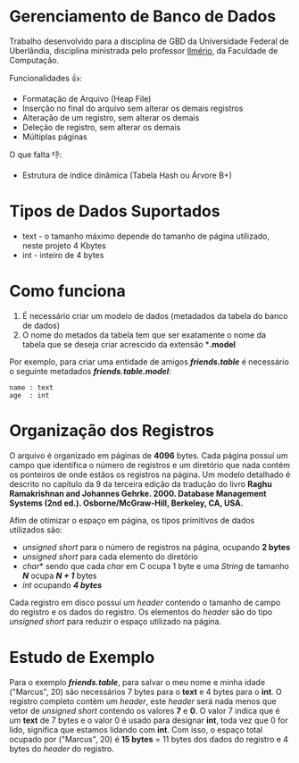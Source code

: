# Gerenciamento de Banco de Dados

Trabalho desenvolvido para a disciplina de GBD da Universidade Federal de Uberlândia, disciplina ministrada pelo professor [Ilmério](http://www.facom.ufu.br/~ilmerio), da Faculdade de Computação.

Funcionalidades :+1::

 * Formatação de Arquivo (Heap File)
 * Inserção no final do arquivo sem alterar os demais registros
 * Alteração de um registro, sem alterar os demais
 * Deleção de registro, sem alterar os demais
 * Múltiplas páginas

O que falta :-1::

 * Estrutura de índice dinâmica (Tabela Hash ou Árvore B+)

# Tipos de Dados Suportados

* text - o tamanho máximo depende do tamanho de página utilizado, neste projeto 4 Kbytes
* int  - inteiro de 4 bytes

# Como funciona

1. É necessário criar um modelo de dados (metadados da tabela do banco de dados)
2. O nome do metados da tabela tem que ser exatamente o nome da tabela que se deseja criar acrescido da extensão ***.model**


Por exemplo, para criar uma entidade de amigos ***friends.table*** é necessário o seguinte metadados ***friends.table.model***:

```text
name : text
age  : int
```

# Organização dos Registros

O arquivo é organizado em páginas de **4096** bytes. Cada página possuí um campo que identifica o número de registros e um diretório que nada contém os ponteiros de onde estãos os registros na página. Um modelo detalhado é descrito no capítulo da 9 da terceira edição da tradução do livro **Raghu Ramakrishnan and Johannes Gehrke. 2000. Database Management Systems (2nd ed.). Osborne/McGraw-Hill, Berkeley, CA, USA.**

Afim de otimizar o espaço em página, os tipos primitivos de dados utilizados são:
 * *unsigned short* para o número de registros na página, ocupando **2 bytes**
 * *unsigned short* para cada elemento do diretório
 * *char** sendo que cada *char* em C ocupa 1 byte e uma *String* de tamanho ***N*** ocupa ***N + 1*** bytes
 * *int* ocupando ***4 bytes***

Cada registro em disco possuí um *header* contendo o tamanho de campo do registro e os dados do registro. Os elementos do *header* são do tipo *unsigned short* para reduzir o espaço utilizado na página.

# Estudo de Exemplo

Para o exemplo ***friends.table***, para salvar o meu nome e minha idade ("Marcus", 20) são necessários 7 bytes para o **text** e 4 bytes para o **int**. O registro completo contém um *header*, este *header* será nada menos que vetor de *unsigned short* contendo os valores **7** e **0**. O valor 7 indica que é um **text** de 7 bytes e o valor 0 é usado para designar **int**, toda vez que 0 for lido, significa que estamos lidando com **int**. Com isso, o espaço total ocupado por ("Marcus", 20) é **15 bytes** = 11 bytes dos dados do registro e 4 bytes do *header* do registro.

